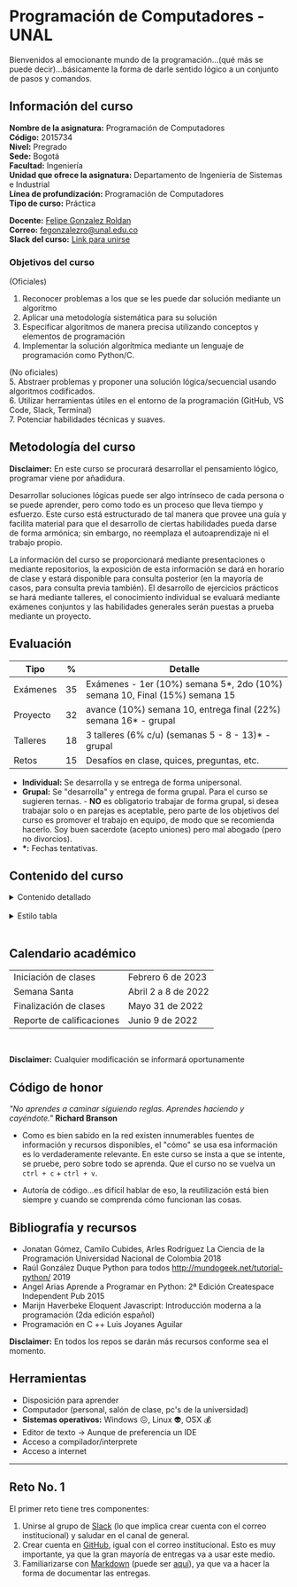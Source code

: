# Programación de Computadores - UNAL

Bienvenidos al emocionante mundo de la programación...(qué más se puede decir)...básicamente la forma de darle sentido lógico a un conjunto de pasos y comandos. 

## Información del curso
**Nombre de la asignatura:** Programación de Computadores<br>
**Código:** 2015734<br>
**Nivel:** Pregrado<br>
**Sede:** Bogotá<br>
**Facultad:** Ingeniería<br>
**Unidad que ofrece la asignatura:** Departamento de Ingeniería de Sistemas e Industrial<br>
**Línea de profundización:** Programación de Computadores<br>
**Tipo de curso:** Práctica<br>

**Docente:** [Felipe Gonzalez Roldan](https://felipeg17.github.io/index.html)<br>
**Correo:** <mailto>fegonzalezro@unal.edu.co</mailto><br>
**Slack del curso:** [Link para unirse](https://join.slack.com/t/programaciond-z4k6172/shared_invite/zt-1on7outdv-rGi3R~xmA8MyXtHMlu6vYQ)<br>

### Objetivos del curso
(Oficiales)
1. Reconocer problemas a los que se les puede dar solución mediante un algoritmo
2. Aplicar una metodología sistemática para su solución
3. Especificar algoritmos de manera precisa utilizando conceptos y elementos de programación
4. Implementar la solución algorítmica mediante un lenguaje de programación como Python/C. 

(No oficiales)<br>
5. Abstraer problemas y proponer una solución lógica/secuencial usando algoritmos codificados.<br>
6. Utilizar herramientas útiles en el entorno de la programación (GitHub, VS Code, Slack, Terminal)<br>
7. Potenciar habilidades técnicas y suaves.

## Metodología del curso
**Disclaimer:** En este curso se procurará desarrollar el pensamiento lógico, programar viene por añadidura. 

Desarrollar soluciones lógicas puede ser algo intrínseco de cada persona o se puede aprender, pero como todo es un proceso que lleva tiempo y esfuerzo. Este curso está estructurado de tal manera que provee una guía y facilita material para que el desarrollo de ciertas habilidades pueda darse de forma armónica; sin embargo, no reemplaza el autoaprendizaje ni el trabajo propio. 

La información del curso se proporcionará mediante presentaciones o mediante repositorios, la exposición de esta información se dará en horario de clase y estará disponible para consulta posterior (en la mayoría de casos, para consulta previa también). El desarrollo de ejercicios prácticos se hará mediante talleres, el conocimiento individual se evaluará mediante exámenes conjuntos y las habilidades generales serán puestas a prueba mediante un proyecto.

## Evaluación
| Tipo   | %  | Detalle  |
| ------------ | ------------ | ------------ |
| Exámenes  | 35 | Exámenes - 1er (10%) semana 5\*, 2do (10%) semana 10, Final (15%) semana 15 |
| Proyecto  | 32  |  avance (10%) semana 10, entrega final (22%) semana 16\* - grupal |
| Talleres | 18  | 3 talleres (6% c/u) (semanas 5 - 8 - 13)\* - grupal  |
| Retos | 15  | Desafíos en clase, quices, preguntas, etc.  |

- **Individual:**  Se desarrolla y se entrega de forma unipersonal.
- **Grupal:** Se "desarrolla" y entrega de forma grupal. Para el curso se sugieren ternas. - **NO** es obligatorio trabajar de forma grupal, si desea trabajar solo o en parejas es aceptable, pero parte de los objetivos del curso es promover el trabajo en equipo, de modo que se recomienda hacerlo. Soy buen sacerdote (acepto uniones) pero mal abogado (pero no divorcios).
 - **\*:** Fechas tentativas.

## Contenido del curso
<details><summary>Contenido detallado</summary><p>
<table class="tg">
<thead>
  <tr>
    <th class="tg-0w9m">Semana</th>
    <th class="tg-0w9m">No</th>
    <th class="tg-0w9m">Fecha</th>
    <th class="tg-0w9m">Tema</th>
    <th class="tg-0w9m">Enlace de interés</th>
  </tr>
</thead>
<tbody>
  <tr>
    <td class="tg-0lax">Semana</td>
    <td class="tg-0lax">1</td>
    <td class="tg-0lax">6/02/2023</td>
    <td class="tg-0lax">Intro al curso</td>
    <td class="tg-0lax"><a href="https://github.com/fegonzalez7/pdc_unal_clase1">Clase 1</a></td>
  </tr>
  <tr>
    <td class="tg-0lax">Semana</td>
    <td class="tg-0lax">1</td>
    <td class="tg-0lax">8/02/2023</td>
    <td class="tg-0lax">Herramientas</td>
    <td class="tg-0lax"><a href="https://github.com/fegonzalez7/pdc_unal_clase2">Clase 2</a></td>
  </tr>
  <tr>
    <td class="tg-0lax">Semana</td>
    <td class="tg-0lax">2</td>
    <td class="tg-0lax">13/02/2023</td>
    <td class="tg-0lax">Generalidades programación</td>
    <td class="tg-0lax"><a href="https://github.com/fegonzalez7/pdc_unal_clase3">Clase 3</a></td>
  </tr>
  <tr>
    <td class="tg-0lax">Semana</td>
    <td class="tg-0lax">2</td>
    <td class="tg-0lax">15/02/2023</td>
    <td class="tg-0lax">Problemas - Algoritmos</td>
    <td class="tg-0lax"><a href="https://github.com/fegonzalez7/pdc_unal_clase4">Clase 4</a></td>
  </tr>
  <tr>
    <td class="tg-0lax">Semana</td>
    <td class="tg-0lax">3</td>
    <td class="tg-0lax">20/02/2023</td>
    <td class="tg-0lax">Lenguajes</td>
    <td class="tg-0lax"><a href="https://github.com/fegonzalez7/pdc_unal_clase5">Clase 5</a></td>
  </tr>
  <tr>
    <td class="tg-0lax">Semana</td>
    <td class="tg-0lax">3</td>
    <td class="tg-0lax">22/02/2023</td>
    <td class="tg-0lax">Tipos de datos - Variables</td>
    <td class="tg-0lax"><a href="https://github.com/fegonzalez7/pdc_unal_clase6">Clase 6</a></td>
  </tr>
  <tr>
    <td class="tg-0lax">Semana</td>
    <td class="tg-0lax">4</td>
    <td class="tg-0lax">27/02/2023</td>
    <td class="tg-0lax">Operaciones</td>
    <td class="tg-0lax"><a href="https://github.com/fegonzalez7/pdc_unal_clase6">Clase 6</a><br>
    <a href="https://youtu.be/AIfxBYO-9PA">Clase grabada</a></td>
  </tr>
  <tr>
    <td class="tg-0lax">Semana</td>
    <td class="tg-0lax">4</td>
    <td class="tg-0lax">1/03/2023</td>
    <td class="tg-0lax">Condicionales</td>
    <td class="tg-0lax"><a href="https://github.com/fegonzalez7/pdc_unal_clase7">Clase 7</a></td>
  </tr>
  <tr>
    <td class="tg-0lax">Semana</td>
    <td class="tg-0lax">5</td>
    <td class="tg-0lax">6/03/2023</td>
    <td class="tg-0lax">Taller 1</td>
    <td class="tg-0lax"><a href="https://github.com/fegonzalez7/pdc_unal_clase8">Clase 8</a></td>
  </tr>
  <tr>
    <td class="tg-0lax">Semana</td>
    <td class="tg-0lax">5</td>
    <td class="tg-0lax">8/03/2023</td>
    <td class="tg-0lax">Examen 1</td>
    <td class="tg-0lax"></td>
  </tr>
  <tr>
    <td class="tg-0lax">Semana</td>
    <td class="tg-0lax">6</td>
    <td class="tg-0lax">13/03/2023</td>
    <td class="tg-0lax">Funciones 1</td>
    <td class="tg-0lax"><a href="https://github.com/fegonzalez7/pdc_unal_clase9">Clase 9</a></td>
  </tr>
  <tr>
    <td class="tg-0lax">Semana</td>
    <td class="tg-0lax">6</td>
    <td class="tg-0lax">15/03/2023</td>
    <td class="tg-0lax">Bucles 1</td>
    <td class="tg-0lax"><a href="https://github.com/fegonzalez7/pdc_unal_clase10">Clase 10</a><br>
    <a href="https://youtu.be/SZ2Gi9-lvww">Clase grabada</a>
    </td>
  </tr>
  <tr>
    <td class="tg-0lax">Semana</td>
    <td class="tg-0lax">7</td>
    <td class="tg-0lax">20/03/2023</td>
    <td class="tg-0lax">Festivo</td>
    <td class="tg-0lax"></td>
  </tr>
  <tr>
    <td class="tg-0lax">Semana</td>
    <td class="tg-0lax">7</td>
    <td class="tg-0lax">22/03/2023</td>
    <td class="tg-0lax">Dudas y reflexiones</td>
    <td class="tg-0lax"></a></td>
  </tr>
  <tr>
    <td class="tg-0lax">Semana</td>
    <td class="tg-0lax">8</td>
    <td class="tg-0lax">27/03/2023</td>
    <td class="tg-0lax">No se realizó clase</td>
    <td class="tg-0lax"></td>
  </tr>
  <tr>
    <td class="tg-0lax">Semana</td>
    <td class="tg-0lax">8</td>
    <td class="tg-0lax">29/03/2023</td>
    <td class="tg-0lax">No se realizó clase</td>
    <td class="tg-0lax"></td>
  </tr>
  <tr>
    <td class="tg-0lax">Semana</td>
    <td class="tg-0lax"></td>
    <td class="tg-0lax">3/04/2023</td>
    <td class="tg-0lax">Semana Santa</td>
    <td class="tg-0lax"></td>
  </tr>
  <tr>
    <td class="tg-0lax">Semana</td>
    <td class="tg-0lax"></td>
    <td class="tg-0lax">5/04/2023</td>
    <td class="tg-0lax">Semana Santa</td>
    <td class="tg-0lax"></td>
  </tr>
  <tr>
    <td class="tg-0lax">Semana</td>
    <td class="tg-0lax">9</td>
    <td class="tg-0lax">10/04/2023</td>
    <td class="tg-0lax">Bucles 2</td>
    <td class="tg-0lax"><a href="https://github.com/fegonzalez7/pdc_unal_clase11">Clase 11<br>
    <a href="https://youtu.be/LoZbDRfFMX4">Clase grabada</a></td>
  </tr>
  <tr>
    <td class="tg-0lax">Semana</td>
    <td class="tg-0lax">9</td>
    <td class="tg-0lax">12/04/2023</td>
    <td class="tg-0lax">Funciones 2</td>
    <td class="tg-0lax"><a href="https://github.com/fegonzalez7/pdc_unal_clase12">Clase 12<br>
    <a href="https://youtu.be/JEwhlyGmcIU">Clase grabada</a></td>
  </tr>
  <tr>
    <td class="tg-0lax">Semana</td>
    <td class="tg-0lax">10</td>
    <td class="tg-0lax">17/04/2023</td>
    <td class="tg-0lax">Arreglos y listas</td>
    <td class="tg-0lax"><a href="https://github.com/fegonzalez7/pdc_unal_clase13">Clase 13</td>
  </tr>
  <tr>
    <td class="tg-0lax">Semana</td>
    <td class="tg-0lax">10</td>
    <td class="tg-0lax">19/04/2023</td>
    <td class="tg-0lax">Taller 2</td>
    <td class="tg-0lax"><a href="https://github.com/fegonzalez7/pdc_unal_clase12">Clase 14</td>
  </tr>
  <tr>
    <td class="tg-0lax">Semana</td>
    <td class="tg-0lax">11</td>
    <td class="tg-0lax">24/04/2023</td>
    <td class="tg-0lax">Matrices</td>
    <td class="tg-0lax"><a href="https://github.com/fegonzalez7/pdc_unal_clase12">Clase 15</td>
  </tr>
  <tr>
    <td class="tg-0lax">Semana</td>
    <td class="tg-0lax">11</td>
    <td class="tg-0lax">26/04/2023</td>
    <td class="tg-0lax">Examen 2</td>
    <td class="tg-0lax"></td>
  </tr>
    <td class="tg-0lax">Semana</td>
    <td class="tg-0lax">12</td>
    <td class="tg-0lax">1/05/2023</td>
    <td class="tg-0lax">Festivo</td>
    <td class="tg-0lax"></td>
  </tr>
  <tr>
    <td class="tg-0lax">Semana</td>
    <td class="tg-0lax">12</td>
    <td class="tg-0lax">3/05/2023</td>
    <td class="tg-0lax">Strings</td>
    <td class="tg-0lax"></td>
  </tr>
  <tr>
    <td class="tg-0lax">Semana</td>
    <td class="tg-0lax">13</td>
    <td class="tg-0lax">8/05/2023</td>
    <td class="tg-0lax">Tuplas y diccionarios</td>
    <td class="tg-0lax"></td>
  </tr>
  <tr>
    <td class="tg-0lax">Semana</td>
    <td class="tg-0lax">13</td>
    <td class="tg-0lax">10/05/2023</td>
    <td class="tg-0lax">Diccionarios 2</td>
    <td class="tg-0lax"></td>
  </tr>
  <tr>
    <td class="tg-0lax">Semana</td>
    <td class="tg-0lax">14</td>
    <td class="tg-0lax">15/05/2023</td>
    <td class="tg-0lax">Uso de numpy</td>
    <td class="tg-0lax"></td>
  </tr>
  <tr>
    <td class="tg-0lax">Semana</td>
    <td class="tg-0lax">14</td>
    <td class="tg-0lax">17/05/2023</td>
    <td class="tg-0lax">Taller 3</td>
    <td class="tg-0lax"></td>
  </tr>
  <tr>
    <td class="tg-0lax">Semana</td>
    <td class="tg-0lax">15</td>
    <td class="tg-0lax">22/05/2023</td>
    <td class="tg-0lax">Festivo</td>
    <td class="tg-0lax"></td>
  </tr>
  <tr>
    <td class="tg-0lax">Semana</td>
    <td class="tg-0lax">15</td>
    <td class="tg-0lax">24/05/2023</td>
    <td class="tg-0lax">Dudas - Avance</td>
    <td class="tg-0lax"></td>
  </tr>
  <tr>
    <td class="tg-0lax">Semana</td>
    <td class="tg-0lax">16</td>
    <td class="tg-0lax">29/05/2023</td>
    <td class="tg-0lax">Entrega Proyecto</td>
    <td class="tg-0lax"></td>
  </tr>
  <tr>
    <td class="tg-0lax">Semana</td>
    <td class="tg-0lax">16</td>
    <td class="tg-0lax">31/05/2023</td>
    <td class="tg-0lax">Examen Final</td>
    <td class="tg-0lax"></td>
  </tr>
</tbody>
</table>
</p></details></br>
<details><summary>Estilo tabla</summary><p>
<style type="text/css">
.tg  {border-collapse:collapse;border-spacing:0;}
.tg td{border-color:black;border-style:solid;border-width:1px;font-family:Arial, sans-serif;font-size:14px;
  overflow:hidden;padding:10px 5px;word-break:normal;}
.tg th{border-color:black;border-style:solid;border-width:1px;font-family:Arial, sans-serif;font-size:14px;
  font-weight:normal;overflow:hidden;padding:10px 5px;word-break:normal;}
.tg .tg-0w9m{font-family:Arial, Helvetica, sans-serif !important;font-weight:bold;text-align:center;vertical-align:top}
.tg .tg-0lax{text-align:left;vertical-align:top}
</style>
</p></details></br>

## Calendario académico 
<table>
  <tr>
    <td>Iniciación de clases </td>
    <td>Febrero 6 de 2023</td>
  </tr>
  <tr>
    <td>Semana Santa</td>
    <td>Abril 2 a 8 de 2022</td>
  </tr>
  <tr>
    <td>Finalización de clases</td>
    <td>Mayo 31 de 2022</td>
  </tr>
   <tr>
    <td>Reporte de calificaciones </td>
    <td>Junio 9 de 2022</td>
  </tr>
</table>
<br>

**Disclaimer:** Cualquier modificación se informará oportunamente
 
## Código de honor
*"No aprendes a caminar siguiendo reglas. Aprendes haciendo y cayéndote."* **Richard Branson**

 - Como es bien sabido en la red existen innumerables fuentes de información y recursos disponibles, el "cómo" se usa esa información es lo verdaderamente relevante. En este curso se insta a que se intente, se pruebe, pero sobre todo se aprenda. Que el curso no se vuelva un `ctrl + c` + `ctrl + v`.

 - Autoría de código...es difícil hablar de eso, la reutilización está bien siempre y cuando se comprenda cómo funcionan las cosas.

## Bibliografía y recursos
 - Jonatan Gómez, Camilo Cubides, Arles Rodríguez	La Ciencia de la Programación Universidad Nacional de Colombia	2018
 - Raúl González Duque	Python para todos	http://mundogeek.net/tutorial-python/ 2019
 - Angel Arias Aprende a Programar en Python: 2ª Edición	 Createspace Independent Pub 2015
 - Marijn Haverbeke Eloquent Javascript: Introducción moderna a la programación (2da edición español)
 - Programación en C ++ Luis Joyanes Aguilar
 
 **Disclaimer:** En todos los repos se darán más recursos conforme sea el momento.
 

## Herramientas
 - Disposición para aprender
 - Computador (personal, salón de clase, pc's de la universidad)
 - **Sistemas operativos:** Windows :confounded:, Linux :alien:, OSX :moneybag:
 - Editor de texto -> Aunque de preferencia un IDE
 - Acceso a compilador/interprete
 - Acceso a internet
------------
## Reto No. 1
El primer reto tiene tres componentes:
1. Unirse al grupo de [Slack](https://slack.com/get-started#/createnew) (lo que implica crear cuenta con el correo institucional) y saludar en el canal de general.
2. Crear cuenta en [GitHub](https://github.com/signup), igual con el correo institucional. Esto es muy importante, ya que la gran mayoría de entregas va a usar este medio.
3. Familiarizarse con [Markdown](https://en.wikipedia.org/wiki/Markdown) (puede ser [aquí](https://medium.com/analytics-vidhya/how-to-create-a-readme-md-file-8fb2e8ce24e3)), ya que va a hacer la forma de documentar las entregas.
